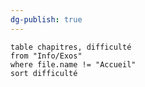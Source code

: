 ```yaml
---
dg-publish: true
---
```


```dataview
table chapitres, difficulté
from "Info/Exos"
where file.name != "Accueil"
sort difficulté
```
